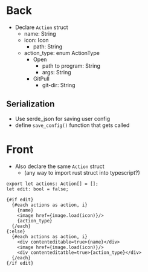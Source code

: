 # Back

- Declare `Action` struct
  - name: String
  - icon: Icon
    - path: String
  - action_type: enum ActionType
    - Open
      - path to program: String
      - args: String
    - GitPull
      -  git-dir: String

## Serialization

- Use serde_json for saving user config
- define `save_config()` function that gets called

# Front
 
- Also declare the same `Action` struct 
  - (any way to import rust struct into typescript?)
  
```svelte
export let actions: Action[] = [];
let edit: bool = false;

{#if edit}
  {#each actions as action, i}
    {name}
    <image href={image.load(icon)}/>
    {action_type}
  {/each}
{:else}
  {#each actions as action, i}
    <div contenteditable=true>{name}</div>
    <image href={image.load(icon)}/>
    <div contenteditatble=true>{action_type}</div>
  {/each}
{/if edit}
```

